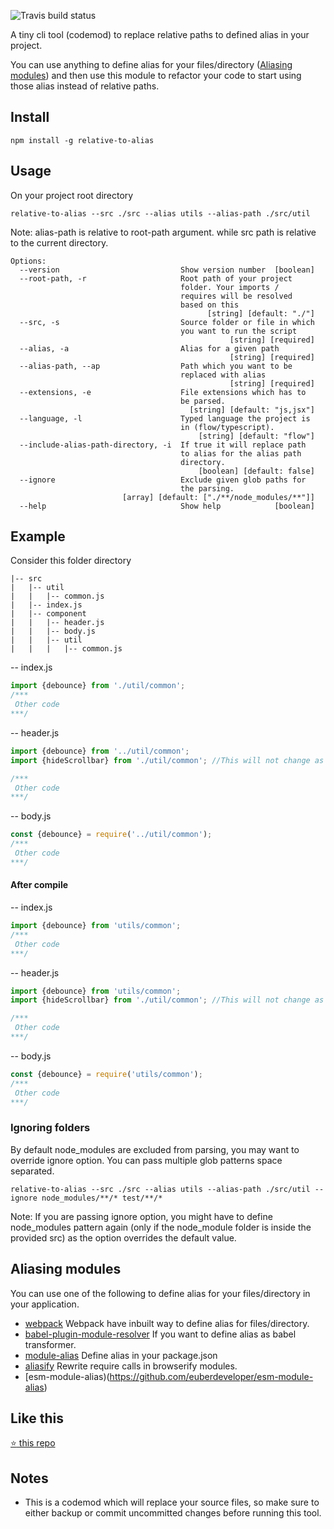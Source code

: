 ![Travis build status](https://travis-ci.org/s-yadav/relative-to-alias.svg?branch=master)

A tiny cli tool (codemod) to replace relative paths to defined alias in your project.

You can use anything to define alias for your files/directory ([Aliasing modules](#aliasing-modules)) and then use this module to refactor your code to start using those alias instead of relative paths.


## Install
```
npm install -g relative-to-alias
```

## Usage
On your project root directory
```
relative-to-alias --src ./src --alias utils --alias-path ./src/util
```
Note: alias-path is relative to root-path argument. while src path is relative to the current directory.

```
Options:
  --version                           Show version number  [boolean]
  --root-path, -r                     Root path of your project
                                      folder. Your imports /
                                      requires will be resolved
                                      based on this
                                            [string] [default: "./"]
  --src, -s                           Source folder or file in which
                                      you want to run the script
                                                 [string] [required]
  --alias, -a                         Alias for a given path
                                                 [string] [required]
  --alias-path, --ap                  Path which you want to be
                                      replaced with alias
                                                 [string] [required]
  --extensions, -e                    File extensions which has to
                                      be parsed.
                                        [string] [default: "js,jsx"]
  --language, -l                      Typed language the project is
                                      in (flow/typescript).
                                          [string] [default: "flow"]
  --include-alias-path-directory, -i  If true it will replace path
                                      to alias for the alias path
                                      directory.
                                          [boolean] [default: false]
  --ignore                            Exclude given glob paths for
                                      the parsing.
                         [array] [default: ["./**/node_modules/**"]]
  --help                              Show help            [boolean]
```

## Example
Consider this folder directory
```
|-- src
|   |-- util
|   |   |-- common.js
|   |-- index.js
|   |-- component
|   |   |-- header.js
|   |   |-- body.js
|   |   |-- util
|   |   |   |-- common.js
```


-- index.js
```js
import {debounce} from './util/common';
/***
 Other code
***/
```

-- header.js
```js
import {debounce} from '../util/common';
import {hideScrollbar} from './util/common'; //This will not change as its not on alias path

/***
 Other code
***/
```


-- body.js
```js
const {debounce} = require('../util/common');
/***
 Other code
***/
```

#### After compile
-- index.js
```js
import {debounce} from 'utils/common';
/***
 Other code
***/
```

-- header.js
```js
import {debounce} from 'utils/common';
import {hideScrollbar} from './util/common'; //This will not change as its not on alias path

/***
 Other code
***/
```


-- body.js
```js
const {debounce} = require('utils/common');
/***
 Other code
***/
```

### Ignoring folders
By default node_modules are excluded from parsing, you may want to override ignore option. You can pass multiple glob patterns space separated.
```
relative-to-alias --src ./src --alias utils --alias-path ./src/util --ignore node_modules/**/* test/**/*
```
Note: If you are passing ignore option, you might have to define node_modules pattern again (only if the node_module folder is inside the provided src) as the option overrides the default value. 

## Aliasing modules
You can use one of the following to define alias for your files/directory in your application.
- [webpack](https://webpack.js.org/configuration/resolve/#resolve-alias) Webpack have inbuilt way to define alias for files/directory.
- [babel-plugin-module-resolver](https://github.com/tleunen/babel-plugin-module-resolver) If you want to define alias as babel transformer.
- [module-alias](https://github.com/ilearnio/module-alias) Define alias in your package.json
- [aliasify](https://github.com/benbria/aliasify) Rewrite require calls in browserify modules.
- [esm-module-alias)(https://github.com/euberdeveloper/esm-module-alias)

## Like this
[:star: this repo](https://github.com/s-yadav/relative-to-alias)

## Notes
- This is a codemod which will replace your source files, so make sure to either backup or commit uncommitted changes before running this tool.
